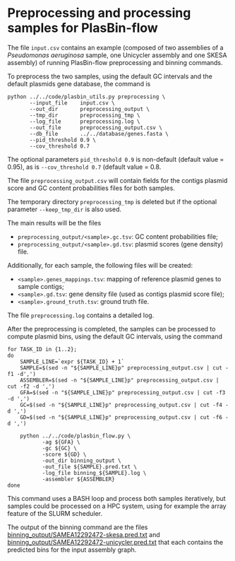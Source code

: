 # Preprocessing and processing samples for PlasBin-flow

The file `input.csv` contains an example (composed of two
assemblies of a *Pseudomonas aeruginosa* sample, one Unicycler
assembly and one SKESA assembly) of running PlasBin-flow
preprocessing and binning commands.

To preprocess the two samples, using the default GC intervals and the
default plasmids gene database, the command is
```
python ../../code/plasbin_utils.py preprocessing \
       --input_file    input.csv \
       --out_dir       preprocessing_output \
       --tmp_dir       preprocessing_tmp \
       --log_file      preprocessing.log \
       --out_file      preprocessing_output.csv \
       --db_file       ../../database/genes.fasta \
       --pid_threshold 0.9 \
       --cov_threshold 0.7
```

The optional parameters `pid_threshold 0.9` is non-default (default
value = 0.95), as is `--cov_threshold 0.7` (default value = 0.8.

The file `preprocessing_output.csv` will contain fields for the
contigs plasmid score and GC content probabilities files for both
samples.

The temporary directory `preprocessing_tmp` is deleted but if the
optional parameter `--keep_tmp_dir` is also used.

The main results will be the files
- `preprocessing_output/<sample>.gc.tsv`: GC content probabilities file;
- `preprocessing_output/<sample>.gd.tsv`: plasmid scores (gene density) file.

Additionally, for each sample, the following files will be created:
- `<sample>.genes_mappings.tsv`: mapping of reference plasmid
  genes to sample contigs;
- `<sample>.gd.tsv`: gene density file (used as contigs plasmid score
  file);
- `<sample>.ground_truth.tsv`: ground truth file.

The file `preprocessing.log` contains a detailed log.

After the preprocessing is completed, the samples can be processed to
compute plasmid bins, using the default GC intervals, using the command
```
for TASK_ID in {1..2};
do
    SAMPLE_LINE=`expr ${TASK_ID} + 1`
    SAMPLE=$(sed -n "${SAMPLE_LINE}p" preprocessing_output.csv | cut -f1 -d',')
    ASSEMBLER=$(sed -n "${SAMPLE_LINE}p" preprocessing_output.csv | cut -f2 -d ',')
    GFA=$(sed -n "${SAMPLE_LINE}p" preprocessing_output.csv | cut -f3 -d ',')
    GC=$(sed -n "${SAMPLE_LINE}p" preprocessing_output.csv | cut -f4 -d ',')
    GD=$(sed -n "${SAMPLE_LINE}p" preprocessing_output.csv | cut -f6 -d ',')

    python ../../code/plasbin_flow.py \
           -ag ${GFA} \
           -gc ${GC} \
           -score ${GD} \
           -out_dir binning_output \
           -out_file ${SAMPLE}.pred.txt \
           -log_file binning_${SAMPLE}.log \
           -assembler ${ASSEMBLER}
done
```
This command uses a BASH loop and process both samples iteratively,
but samples could be processed on a HPC system, using for example the
array feature of the SLURM scheduler.

The output of the binning command are the files
[binning_output/SAMEA12292472-skesa.pred.txt](binning_output/SAMEA12292472-skesa.pred.txt) and
[binning_output/SAMEA12292472-unicycler.pred.txt](binning_output/SAMEA12292472-unicycler.pred.txt)
that each contains the predicted bins for the input
assembly graph.